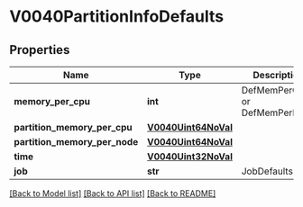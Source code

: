 # V0040PartitionInfoDefaults

## Properties
Name | Type | Description | Notes
------------ | ------------- | ------------- | -------------
**memory_per_cpu** | **int** | DefMemPerCPU or DefMemPerNode | [optional] 
**partition_memory_per_cpu** | [**V0040Uint64NoVal**](V0040Uint64NoVal.md) |  | [optional] 
**partition_memory_per_node** | [**V0040Uint64NoVal**](V0040Uint64NoVal.md) |  | [optional] 
**time** | [**V0040Uint32NoVal**](V0040Uint32NoVal.md) |  | [optional] 
**job** | **str** | JobDefaults | [optional] 

[[Back to Model list]](../README.md#documentation-for-models) [[Back to API list]](../README.md#documentation-for-api-endpoints) [[Back to README]](../README.md)


